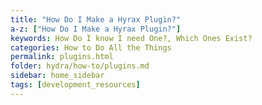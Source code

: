 ```yaml
---
title: "How Do I Make a Hyrax Plugin?"
a-z: ["How Do I Make a Hyrax Plugin?"]
keywords: How Do I know I need One?, Which Ones Exist?
categories: How to Do All the Things
permalink: plugins.html
folder: hydra/how-to/plugins.md
sidebar: home_sidebar
tags: [development_resources]
---
```

